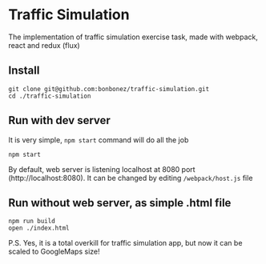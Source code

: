 # Traffic Simulation
The implementation of traffic simulation exercise task, made with webpack, react and redux (flux)

## Install
```
git clone git@github.com:bonbonez/traffic-simulation.git
cd ./traffic-simulation
```

## Run with dev server
It is very simple, `npm start` command will do all the job
```
npm start
```
By default, web server is listening localhost at 8080 port (http://localhost:8080).
It can be changed by editing `/webpack/host.js` file

## Run without web server, as simple .html file
```
npm run build
open ./index.html
```

P.S. Yes, it is a total overkill for traffic simulation app, but now it can be scaled to GoogleMaps size!
